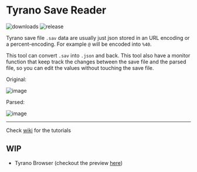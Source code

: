 # Tyrano Save Reader  

![downloads](https://img.shields.io/github/downloads/Galactic647/Tyrano-Save-Reader/total?logo=github&label=Downloads&color=brightgreen)
![release](https://img.shields.io/github/v/release/Galactic647/Tyrano-Save-Reader?label=Release)

Tyrano save file `.sav` data are usually just json stored in an URL encoding or a percent-encoding. For example `@` will be encoded into `%40`.

This tool can convert `.sav` into `.json` and back. This tool also have a monitor function that keep track the changes between the save file and the parsed file, so you can edit the values without touching the save file.

Original:

![image](https://github.com/Galactic647/Tyrano-Save-Reader/assets/44773161/643e8ce1-991d-4cf1-98ba-82cdb4c8183b)

Parsed:

![image](https://github.com/Galactic647/Tyrano-Save-Reader/assets/44773161/f2ecd25e-da66-45d0-923d-0120cf4a9b89)

-------------------

Check [wiki](https://github.com/Galactic647/Tyrano-Save-Reader/wiki) for the tutorials

## WIP

* Tyrano Browser (checkout the preview [here](https://github.com/Galactic647/Tyrano-Save-Reader/tree/tryano-browser-app/Tyrano%20Browser))
